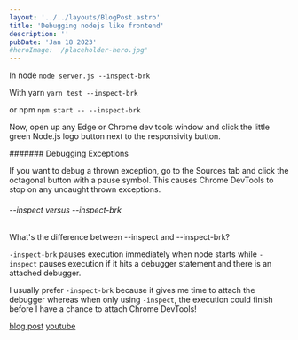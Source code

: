 ```yaml
---
layout: '../../layouts/BlogPost.astro'
title: 'Debugging nodejs like frontend'
description: ''
pubDate: 'Jan 18 2023'
#heroImage: '/placeholder-hero.jpg'
---
```


In node `node server.js --inspect-brk`

With yarn `yarn test --inspect-brk`

or npm `npm start -- --inspect-brk`

Now, open up any Edge or Chrome dev tools window and click the little green Node.js logo button next to the responsivity button.

####### Debugging Exceptions

If you want to debug a thrown exception, go to the Sources tab and click the octagonal button with a pause symbol. This causes Chrome DevTools to stop on any uncaught thrown exceptions.

###### --inspect versus --inspect-brk

What's the difference between --inspect and --inspect-brk?

`-inspect-brk` pauses execution immediately when node starts while `-inspect` pauses execution if it hits a debugger statement and there is an attached debugger.

I usually prefer `-inspect-brk` because it gives me time to attach the debugger whereas when only using `-inspect`, the execution could finish before I have a chance to attach Chrome DevTools!

[blog post](https://www.builder.io/blog/debug-nodejs)
[youtube](https://www.youtube.com/shorts/bYydFXrTJ98)
